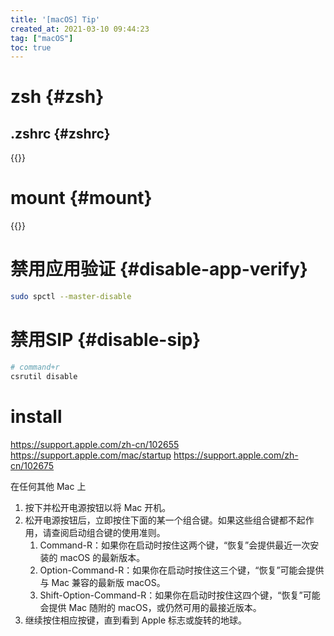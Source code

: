 ```yaml
---
title: '[macOS] Tip'
created_at: 2021-03-10 09:44:23
tag: ["macOS"]
toc: true
---
```


# zsh {#zsh}

## .zshrc {#zshrc}

{{<highlight-file path="zshrc.sh" lang="sh">}}

# mount {#mount}

{{<highlight-file title="/etc/synthetic.conf" path="synthetic.conf" lang="ini">}}


# 禁用应用验证 {#disable-app-verify}

```bash
sudo spctl --master-disable
```

# 禁用SIP {#disable-sip}

```bash
# command+r
csrutil disable
```

# install

<https://support.apple.com/zh-cn/102655>
<https://support.apple.com/mac/startup>
<https://support.apple.com/zh-cn/102675>

在任何其他 Mac 上
1. 按下并松开电源按钮以将 Mac 开机。
2. 松开电源按钮后，立即按住下面的某一个组合键。如果这些组合键都不起作用，请查阅启动组合键的使用准则。
    1. Command-R：如果你在启动时按住这两个键，“恢复”会提供最近一次安装的 macOS 的最新版本。
    2. Option-Command-R：如果你在启动时按住这三个键，“恢复”可能会提供与 Mac 兼容的最新版 macOS。
    3. Shift-Option-Command-R：如果你在启动时按住这四个键，“恢复”可能会提供 Mac 随附的 macOS，或仍然可用的最接近版本。
3. 继续按住相应按键，直到看到 Apple 标志或旋转的地球。